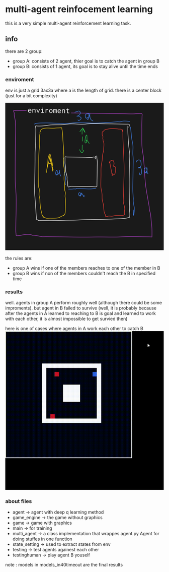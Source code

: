 # multi-agent reinfocement learning
this is a very simple multi-agent reinforcement learning task.

## info
there are 2 group:
- group A: consists of 2 agent, thier goal is to catch the agent in group B
- group B: consists of 1 agent, its goal is to stay alive until the time ends

### enviroment
env is just a grid 3ax3a where a is the length of grid. there is a center block (just for a bit complexity)

![env picture](./media/enviroment.png)

the rules are:
- group A wins if one of the members reaches to one of the member in B
- group B wins if non of the members couldn't reach the B in specified time

### results
well. agents in group A perform roughly well (although there could be some improments). but agent in B failed to survive (well, it is probably because after the agents in A learned to reaching to B is goal and learned to work with each other, it is almost impossible to get survied then)

here is one of cases where agents in A work each other to catch B
![teamwork_case gif](./media/teamwork_case.gif)

### about files

- agent -> agent with deep q learning method
- game_engine -> the game without graphics
- game -> game with graphics
- main -> for training
- multi_agent -> a class implementation that wrappes agent.py Agent for doing stuffes in one function
- state_setting -> used to extract states from env
- testing -> test agents againest each other
- testinghuman -> play agent B youself

note : models in models_in40timeout are the final results
